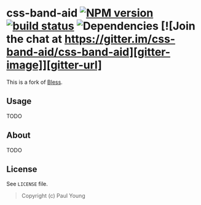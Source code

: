 # css-band-aid [![NPM version][npm-image]][npm-url] [![build status][travis-image]][travis-url] ![Dependencies][dependencies-image] [![Join the chat at https://gitter.im/css-band-aid/css-band-aid][gitter-image]][gitter-url]

This is a fork of [Bless](http://blesscss.com).

## Usage

TODO

## About

TODO

## License

See `LICENSE` file.

> Copyright (c) Paul Young

[npm-url]: https://npmjs.org/package/css-band-aid
[npm-image]: http://img.shields.io/npm/v/css-band-aid.svg

[travis-url]: https://travis-ci.org/css-band-aid/css-band-aid
[travis-image]: https://travis-ci.org/css-band-aid/css-band-aid.svg?branch=master

[dependencies-image]: https://david-dm.org/css-band-aid/css-band-aid.svg

[gitter-image]: https://badges.gitter.im/Join%20Chat.svg
[gitter-url]: https://gitter.im/css-band-aid/css-band-aid
